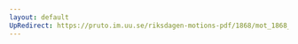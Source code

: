 ```yaml
---
layout: default
UpRedirect: https://pruto.im.uu.se/riksdagen-motions-pdf/1868/mot_1868__fk__reg/mot_1868__fk__reg-002.pdf
---
```

